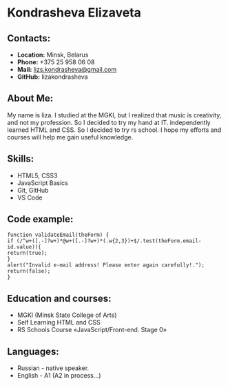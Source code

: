 # Kondrasheva Elizaveta 
## Contacts:
* **Location:** Minsk, Belarus
* **Phone:** +375 25 958 06 08
* **Mail:** lizs.kondrasheva@gmail.com
* **GitHub:** lizakondrasheva
## About Me: 
My name is liza. I studied at the MGKI, but I realized that music is creativity, and not my profession. So I decided to try my hand at IT. independently learned HTML and CSS.
So I decided to try rs school. I hope my efforts and courses will help me gain useful knowledge.
## Skills:
* HTML5, CSS3
* JavaScript Basics
* Git, GitHub
* VS Code
## Code example:
```
function validateEmail(theForm) {
if (/^w+([.-]?w+)*@w+([.-]?w+)*(.w{2,3})+$/.test(theForm.email-id.value)){
return(true);
}
alert("Invalid e-mail address! Please enter again carefully!.");
return(false);
}
```
## Education and courses:
* MGKI (Minsk State College of Arts)
* Self Learning HTML and CSS
* RS Schools Course «JavaScript/Front-end. Stage 0»
## Languages:
* Russian - native speaker.
* English - A1 (A2 in process…)
